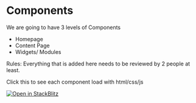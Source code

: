 # Components 

We are going to have 3 levels of Components 

- Homepage
- Content Page
- Widgets/ Modules


Rules: Everything that is added here needs to be reviewed by 2 people at least. 


Click this to see each component load with html/css/js 


<a href="https://stackblitz.com/github/th-frontend/components">
  <img
    alt="Open in StackBlitz"
    src="https://developer.stackblitz.com/img/open_in_stackblitz.svg"
  />
</a>
